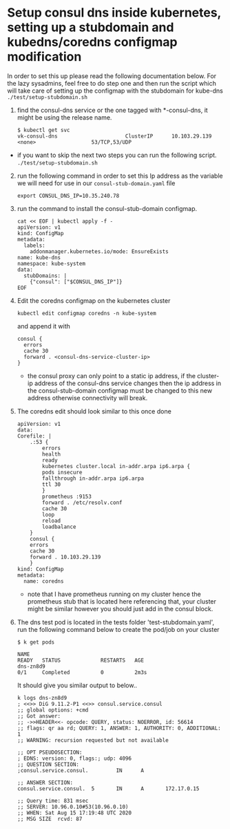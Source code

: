 # Setup consul dns inside kubernetes, setting up a stubdomain and kubedns/coredns configmap modification

In order to set this up please read the following documentation below.
For the lazy sysadmins, feel free to do step one and then run the script which will take care of setting up the configmap with the stubdomain for kube-dns
`./test/setup-stubdomain.sh`

1) find the consul-dns service or the one tagged with *-consul-dns, it might be using the release name.
    ```
    $ kubectl get svc
    vk-consul-dns                      ClusterIP      10.103.29.139    <none>                  53/TCP,53/UDP    
    ```

* if you want to skip the next two steps you can run the following script. `./test/setup-stubdomain.sh`

2) run the following command in order to set this Ip address as the variable we will need for use  in our `consul-stub-domain.yaml` file
    ```
    export CONSUL_DNS_IP=10.35.240.78
    ```

3) run the command to install the consul-stub-domain configmap.
    ```
    cat << EOF | kubectl apply -f -
    apiVersion: v1
    kind: ConfigMap
    metadata:
      labels:
        addonmanager.kubernetes.io/mode: EnsureExists
    name: kube-dns
    namespace: kube-system
    data:
      stubDomains: |
        {"consul": ["$CONSUL_DNS_IP"]}
    EOF
    ```

4) Edit the coredns configmap on the kubernetes cluster

    ```
    kubectl edit configmap coredns -n kube-system
    ```

   and append it with
   ```
   consul {
     errors
     cache 30
     forward . <consul-dns-service-cluster-ip>
   }
   ```

   * the consul proxy can only point to a static ip address, if the cluster-ip address of the consul-dns service changes then the ip address in the consul-stub-domain configmap must be changed to this new address otherwise connectivity will break.

5) The coredns edit should look similar to this once done
    ```
    apiVersion: v1
    data:
    Corefile: |
        .:53 {
            errors
            health
            ready
            kubernetes cluster.local in-addr.arpa ip6.arpa {
            pods insecure
            fallthrough in-addr.arpa ip6.arpa
            ttl 30
            }
            prometheus :9153
            forward . /etc/resolv.conf
            cache 30
            loop
            reload
            loadbalance
        }
        consul {
        errors
        cache 30
        forward . 10.103.29.139
        }
    kind: ConfigMap
    metadata:
      name: coredns
    ```
    * note that I have prometheus running on my cluster hence the prometheus stub that is located here referencing that, your cluster might be similar however you should just add in the consul block.

6) The dns test pod is located in the tests folder 'test-stubdomain.yaml', run the following command below to create the pod/job on your cluster

    ```
    $ k get pods

    NAME                                                             READY   STATUS             RESTARTS   AGE
    dns-zn8d9                                                        0/1     Completed          0          2m3s
    ```

    It should give you similar output to below..

    ```
    k logs dns-zn8d9
    ; <<>> DiG 9.11.2-P1 <<>> consul.service.consul
    ;; global options: +cmd
    ;; Got answer:
    ;; ->>HEADER<<- opcode: QUERY, status: NOERROR, id: 56614
    ;; flags: qr aa rd; QUERY: 1, ANSWER: 1, AUTHORITY: 0, ADDITIONAL: 1
    ;; WARNING: recursion requested but not available

    ;; OPT PSEUDOSECTION:
    ; EDNS: version: 0, flags:; udp: 4096
    ;; QUESTION SECTION:
    ;consul.service.consul.         IN      A

    ;; ANSWER SECTION:
    consul.service.consul.  5       IN      A       172.17.0.15

    ;; Query time: 831 msec
    ;; SERVER: 10.96.0.10#53(10.96.0.10)
    ;; WHEN: Sat Aug 15 17:19:48 UTC 2020
    ;; MSG SIZE  rcvd: 87
    ```